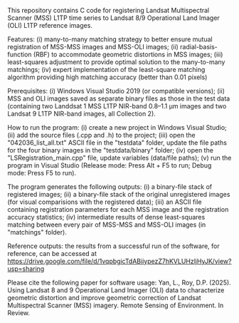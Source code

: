 This repository contains C code for registering Landsat Multispectral Scanner (MSS) L1TP time series to Landsat 8/9 Operational Land Imager (OLI) L1TP reference images.

Features: 
    (i) many-to-many matching strategy to better ensure mutual registration of MSS-MSS images and MSS-OLI images; 
    (ii) radial-basis-function (RBF) to accommodate geometric distortions in MSS images; 
    (iii) least-squares adjustment to provide optimal solution to the many-to-many matchings;
    (iv) expert implementation of the least-square matching algorithm providing high matching accuracy (better than 0.01 pixels)

Prerequisites: 
    (i) Windows Visual Studio 2019 (or compatible versions); 
    (ii) MSS and OLI images saved as separate binary files as those in the test data (containing two Landdsat 1 MSS L1TP NIR-band 0.8–1.1 μm images and two Landsat 9 L1TP NIR-band images, all Collection 2).

How to run the program: 
    (i) create a new project in Windows Visual Studio; 
    (ii) add the source files (.cpp and .h) to the project; 
    (iii) open the "042036_list_all.txt" ASCII file in the "testdata" folder, update the file paths for the four binary images in the "testdata/binary" folder; 
    (iv) open the "LSRegistration_main.cpp" file, update variables (data/file paths); 
    (v) run the program in Visual Studio (Release mode: Press Alt + F5 to run; Debug mode: Press F5 to run). 

The program generates the following outputs:
    (i) a binary-file stack of registered images; 
    (ii) a binary-file stack of the original unregistered images (for visual comparisions with the registered data); 
    (iii) an ASCII file containing registration parameters for each MSS image and the registration accuracy statistics; 
    (iv) intermediate results of dense least-squares matching between every pair of MSS-MSS and MSS-OLI images (in "matchings" folder).

Reference outputs: 
the results from a successful run of the software, for reference, can be accessed at https://drive.google.com/file/d/1vqpbgicTdABiiypezZ7hKVLUHzljHyJK/view?usp=sharing

Please cite the following paper for software usage: Yan, L., Roy, D.P. (2025). Using Landsat 8 and 9 Operational Land Imager (OLI) data to characterize geometric distortion and improve geometric correction of Landsat Multispectral Scanner (MSS) imagery. Remote Sensing of Environment. In Review.
